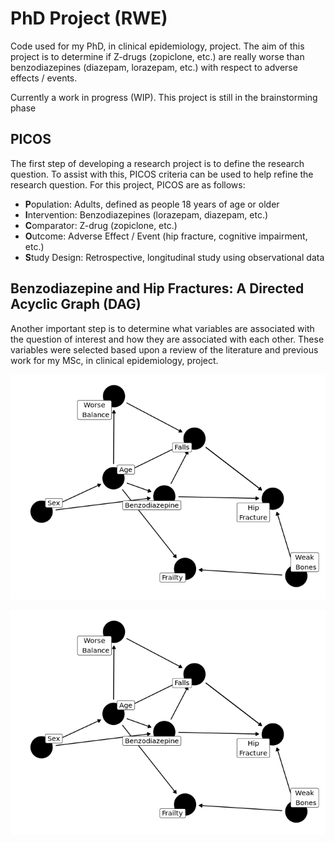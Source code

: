 
<!-- README.md is generated from README.Rmd. Please edit that file -->

# PhD Project (RWE)

<!-- badges: start -->

<!-- badges: end -->

Code used for my PhD, in clinical epidemiology, project. The aim of this
project is to determine if Z-drugs (zopiclone, etc.) are really worse
than benzodiazepines (diazepam, lorazepam, etc.) with respect to adverse
effects / events.

Currently a work in progress (WIP). This project is still in the
brainstorming phase

## PICOS

The first step of developing a research project is to define the
research question. To assist with this, PICOS criteria can be used to
help refine the research question. For this project, PICOS are as
follows:

  - **P**opulation: Adults, defined as people 18 years of age or older
  - **I**ntervention: Benzodiazepines (lorazepam, diazepam, etc.)
  - **C**omparator: Z-drug (zopiclone, etc.)
  - **O**utcome: Adverse Effect / Event (hip fracture, cognitive
    impairment, etc.)
  - **S**tudy Design: Retrospective, longitudinal study using
    observational data

## Benzodiazepine and Hip Fractures: A Directed Acyclic Graph (DAG)

Another important step is to determine what variables are associated
with the question of interest and how they are associated with each
other. These variables were selected based upon a review of the
literature and previous work for my MSc, in clinical epidemiology,
project.

![](README_files/figure-gfm/bzd%20ae%20DAG-1.png)<!-- -->

![DAG for BZD AEs](README_files/figure-gfm/bzd%20ae%20DAG-1.png)
